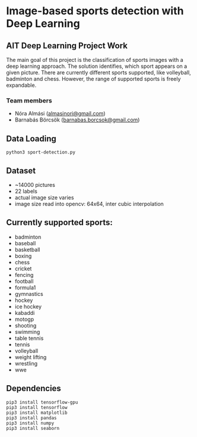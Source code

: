 # Image-based sports detection with Deep Learning
## AIT Deep Learning Project Work

The main goal of this project is the classification of sports images with a deep
learning approach. The solution identifies, which sport appears on a given
picture. There are currently different sports supported, like volleyball,
badminton and chess. However, the range of supported sports is freely expandable.

### Team members
- Nóra Almási ([almasinori@gmail.com](mailto:almasinori@gmail.com))
- Barnabás Börcsök ([barnabas.borcsok@gmail.com](mailto:barnabas.borcsok@gmail.com))

## Data Loading
```
python3 sport-detection.py
```

## Dataset

- ~14000 pictures
- 22 labels
- actual image size varies
- image size read into opencv: 64x64, inter cubic interpolation

## Currently supported sports:

- badminton
- baseball
- basketball
- boxing
- chess
- cricket
- fencing
- football
- formula1
- gymnastics
- hockey
- ice hockey
- kabaddi
- motogp
- shooting
- swimming
- table tennis
- tennis
- volleyball
- weight lifting
- wrestling
- wwe

## Dependencies

```
pip3 install tensorflow-gpu
pip3 install tensorflow
pip3 install matplotlib
pip3 install pandas
pip3 install numpy
pip3 install seaborn
```

